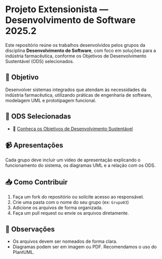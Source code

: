 # Projeto Extensionista — Desenvolvimento de Software 2025.2

Este repositório reúne os trabalhos desenvolvidos pelos grupos da disciplina **Desenvolvimento de Software**, com foco em soluções para a indústria farmacêutica, conforme os Objetivos de Desenvolvimento Sustentável (ODS) selecionados.

## 🎯 Objetivo
Desenvolver sistemas integrados que atendam às necessidades da indústria farmacêutica, utilizando práticas de engenharia de software, modelagem UML e prototipagem funcional.

## 🧠 ODS Selecionadas
- 🔗 [Conheça os Objetivos de Desenvolvimento Sustentável](https://brasil.un.org/pt-br/sdgs)

## 📹 Apresentações
Cada grupo deve incluir um vídeo de apresentação explicando o funcionamento do sistema, os diagramas UML e a relação com os ODS.

## 📥 Como Contribuir

1. Faça um fork do repositório ou solicite acesso ao responsável.
2. Crie uma pasta com o nome do seu grupo (ex: `Grupo03`)
3. Adicione os arquivos de forma organizada.
4. Faça um pull request ou envie os arquivos diretamente.

## 📌 Observações
- Os arquivos devem ser nomeados de forma clara.
- Diagramas podem ser em imagem ou PDF. Recomendamos o uso do PlantUML.


